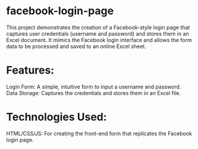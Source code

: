
# facebook-login-page
This project demonstrates the creation of a Facebook-style login page that captures user credentials (username and password) and stores them in an Excel document. It mimics the Facebook login interface and allows the form data to be processed and saved to an online Excel sheet.
# Features:
Login Form: A simple, intuitive form to input a username and password.
Data Storage: Captures the credentials and stores them in an Excel file.
# Technologies Used:
HTML/CSS/JS: For creating the front-end form that replicates the Facebook login page.
